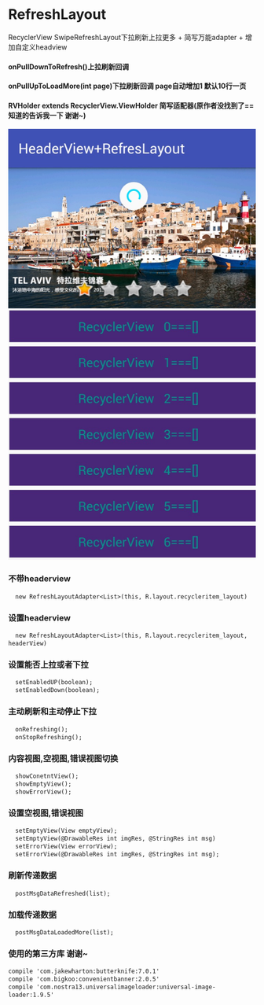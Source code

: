 # RefreshLayout
RecyclerView SwipeRefreshLayout下拉刷新上拉更多 + 简写万能adapter + 增加自定义headview

#### onPullDownToRefresh()上拉刷新回调
#### onPullUpToLoadMore(int page)下拉刷新回调 page自动增加1  默认10行一页
#### RVHolder extends RecyclerView.ViewHolder 简写适配器(原作者没找到了== 知道的告诉我一下 谢谢~)

![github](https://raw.githubusercontent.com/FangWW/RefreshLayout/master/app/github%20refreshlayout.png "github")
      
###  不带headerview
      new RefreshLayoutAdapter<List>(this, R.layout.recycleritem_layout)

###  设置headerview
      new RefreshLayoutAdapter<List>(this, R.layout.recycleritem_layout, headerView)

###  设置能否上拉或者下拉
      setEnabledUP(boolean);
      setEnabledDown(boolean);

###  主动刷新和主动停止下拉
      onRefreshing();
      onStopRefreshing();

###  内容视图,空视图,错误视图切换
      showConetntView();
      showEmptyView();
      showErrorView();

###  设置空视图,错误视图
      setEmptyView(View emptyView);
      setEmptyView(@DrawableRes int imgRes, @StringRes int msg) 
      setErrorView(View errorView);
      setErrorView(@DrawableRes int imgRes, @StringRes int msg);

###  刷新传递数据
      postMsgDataRefreshed(list);
      
###  加载传递数据
      postMsgDataLoadedMore(list);
      
###  使用的第三方库 谢谢~
    compile 'com.jakewharton:butterknife:7.0.1'
    compile 'com.bigkoo:convenientbanner:2.0.5'
    compile 'com.nostra13.universalimageloader:universal-image-loader:1.9.5'
